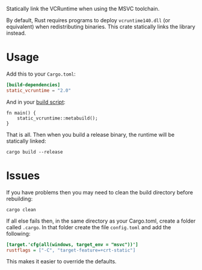 Statically link the VCRuntime when using the MSVC toolchain.

By default, Rust requires programs to deploy `vcruntime140.dll`
(or equivalent) when redistributing binaries. This crate statically links
the library instead.

# Usage

Add this to your `Cargo.toml`:

```toml
[build-dependencies]
static_vcruntime = "2.0"
```

And in your [build script]:

```rust,ignore
fn main() {
    static_vcruntime::metabuild();
}
```

That is all. Then when you build a release binary, the runtime will be
statically linked:
 
```text
cargo build --release
```

# Issues

If you have problems then you may need to clean the build directory before rebuilding:

```text
cargo clean
```

If all else fails then, in the same directory as your Cargo.toml, create a folder called `.cargo`. In that folder create the file `config.toml` and add the following:

```ini
[target.'cfg(all(windows, target_env = "msvc"))']
rustflags = ["-C", "target-feature=+crt-static"]
```

This makes it easier to override the defaults.

[build script]: https://doc.rust-lang.org/cargo/reference/build-scripts.html
